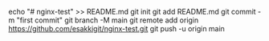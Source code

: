 echo "# nginx-test" >> README.md
git init
git add README.md
git commit -m "first commit"
git branch -M main
git remote add origin https://github.com/esakkigit/nginx-test.git
git push -u origin main
